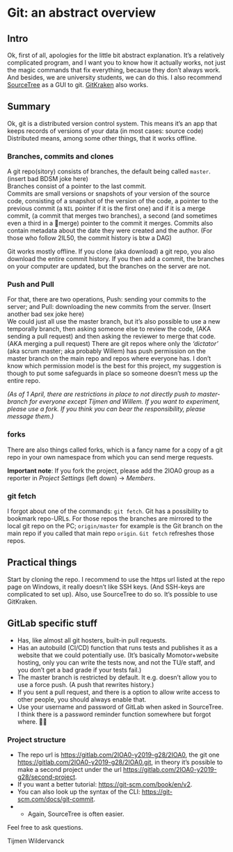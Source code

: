 # Git: an abstract overview

## Intro

Ok, first of all, apologies for the little bit abstract explanation. It’s a relatively complicated program, and I want you to know how it actually works, not just the magic commands that fix everything, because they don’t always work. And besides, we are university students, we can do this.
I also recommend [SourceTree](https://www.sourcetreeapp.com/) as a GUI to git. [GitKraken](https://www.gitkraken.com/) also works.

## Summary

Ok, git is a distributed version control system. This means it’s an app that keeps records of versions of your data (in most cases: source code) Distributed means, among some other things, that it works offline.  

### Branches, commits and clones

A git repo(sitory) consists of branches, the default being called ```master```. (insert bad BDSM joke here)  
Branches consist of a pointer to the last commit.  
Commits are small versions or snapshots of your version of the source code, consisting of a snapshot of the version of the code, a pointer to the previous commit (a ```NIL``` pointer if it is the first one) and if it is a merge commit, (a commit that merges two branches), a second (and sometimes even a third in a 🐙merge) pointer to the commit it merges. Commits also contain metadata about the date they were created and the author. (For those who follow 2IL50, the commit history is btw a DAG)

Git works mostly offline. If you clone (aka download) a git repo, you also download the entire commit history. If you then add a commit, the branches on your computer are updated, but the branches on the server are not.  

### Push and Pull

For that, there are two operations, Push: sending your commits to the server; and Pull: downloading the new commits from the server. (Insert another bad sex joke here)  
We could just all use the master branch, but it’s also possible to use a new temporally branch, then asking someone else to review the code, (AKA sending a pull request) and then asking the reviewer to merge that code. (AKA merging a pull request) There are git repos where only the _‘dictator’_ (aka scrum master; aka probably Willem) has push permission on the master branch on the main repo and repos where everyone has. I don’t know which permission model is the best for this project, my suggestion is though to put some safeguards in place so someone doesn’t mess up the entire repo.  

_(As of 1 April, there are restrictions in place to not directly push to master-branch for everyone except Tijmen and Willem. If you want to experiment, please use a fork. If you think you can bear the responsibility, please message them.)_

### forks

There are also things called forks, which is a fancy name for a copy of a git repo in your own namespace from which you can send merge requests.

**Important note**: If you fork the project, please add the 2IOA0 group as a reporter in _Project Settings_ (left down) → _Members_.

### git fetch

I forgot about one of the commands: ```git fetch```. Git has a possibility to bookmark repo-URLs. For those repos the branches are mirrored to the local git repo on the PC; ```origin/master``` for example is the Git branch on the main repo if you called that main repo ```origin```. ```Git fetch``` refreshes those repos.

## Practical things

Start by cloning the repo. I recommend to use the https url listed at the repo page on Windows, it really doesn’t like SSH keys. (And SSH-keys are complicated to set up). Also, use SourceTree to do so.
It’s possible to use GitKraken.

## GitLab specific stuff

* Has, like almost all git hosters, built-in pull requests.  
* Has an autobuild (CI/CD) function that runs tests and publishes it as a website that we could potentially use. (It’s basically Momotor+website hosting, only you can write the tests now, and not the TU/e staff, and you don’t get a bad grade if your tests fail.)  
* The master branch is restricted by default. It e.g. doesn’t allow you to use a force push. (A push that rewrites history.)  
* If you sent a pull request, and there is a option to allow write access to other people, you should always enable that.
* Use your username and password of GitLab when asked in SourceTree. I think there is a password reminder function somewhere but forgot where. 🤷‍♂️

### Project structure

* The repo url is <https://gitlab.com/2IOA0-y2019-g28/2IOA0>, the git one <https://gitlab.com/2IOA0-y2019-g28/2IOA0.git>, in theory it’s possible to make a second project under the url <https://gitlab.com/2IOA0-y2019-g28/second-project>.  
* If you want a better tutorial: <https://git-scm.com/book/en/v2>.  
* You can also look up the syntax of the CLI: <https://git-scm.com/docs/git-commit>.  
* * Again, SourceTree is often easier.

Feel free to ask questions.

Tijmen Wildervanck
